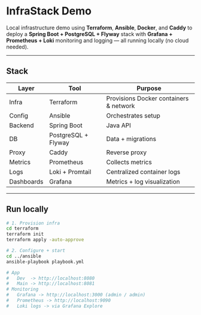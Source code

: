 # InfraStack Demo

Local infrastructure demo using **Terraform**, **Ansible**, **Docker**, and **Caddy** to deploy a **Spring Boot + PostgreSQL + Flyway** stack with **Grafana + Prometheus + Loki** monitoring and logging — all running locally (no cloud needed).

---

## Stack
| Layer | Tool | Purpose |
|-------|------|----------|
| Infra | Terraform | Provisions Docker containers & network |
| Config | Ansible | Orchestrates setup |
| Backend | Spring Boot | Java API |
| DB | PostgreSQL + Flyway | Data + migrations |
| Proxy | Caddy | Reverse proxy |
| Metrics | Prometheus | Collects metrics |
| Logs | Loki + Promtail | Centralized container logs |
| Dashboards | Grafana | Metrics + log visualization |

---

## Run locally
```bash
# 1. Provision infra
cd terraform
terraform init
terraform apply -auto-approve

# 2. Configure + start
cd ../ansible
ansible-playbook playbook.yml

# App
#   Dev  -> http://localhost:8080
#   Main -> http://localhost:8081
# Monitoring
#   Grafana -> http://localhost:3000 (admin / admin)
#   Prometheus -> http://localhost:9090
#   Loki logs -> via Grafana Explore
```
